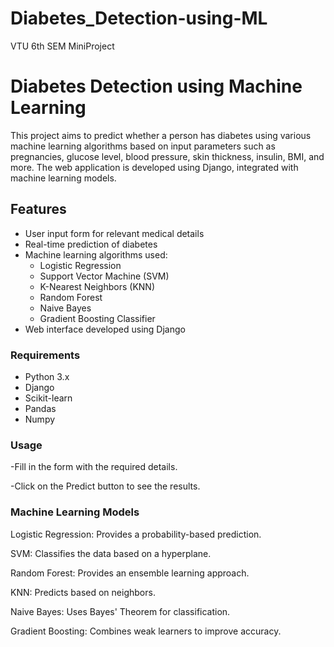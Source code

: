 # Diabetes_Detection-using-ML
VTU 6th SEM MiniProject
# Diabetes Detection using Machine Learning

This project aims to predict whether a person has diabetes using various machine learning algorithms based on input parameters such as pregnancies, glucose level, blood pressure, skin thickness, insulin, BMI, and more. The web application is developed using Django, integrated with machine learning models.

## Features
- User input form for relevant medical details
- Real-time prediction of diabetes
- Machine learning algorithms used:
  - Logistic Regression
  - Support Vector Machine (SVM)
  - K-Nearest Neighbors (KNN)
  - Random Forest
  - Naive Bayes
  - Gradient Boosting Classifier
- Web interface developed using Django

### Requirements
- Python 3.x
- Django
- Scikit-learn
- Pandas
- Numpy

### Usage

-Fill in the form with the required details.

-Click on the Predict button to see the results.


### Machine Learning Models

Logistic Regression: Provides a probability-based prediction.

SVM: Classifies the data based on a hyperplane.

Random Forest: Provides an ensemble learning approach.

KNN: Predicts based on neighbors.

Naive Bayes: Uses Bayes' Theorem for classification.

Gradient Boosting: Combines weak learners to improve accuracy.

